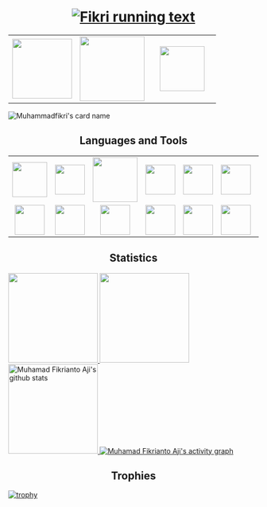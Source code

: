 <h1 align="center">
  <a href="https://git.io/typing-svg">
    <img src="https://readme-typing-svg.herokuapp.com/?lines=Hi+There!+👋;I+am+Muhamad+Fikrianto+Aji;Welcome+to+My+Profile;Nice+to+Meet+You!&center=true&size=28" alt="Fikri running text"/>
  </a>
</h1>
<table width="100" align='center'>
<tr>
    <td align='center' width="120">
        <a href="mailto:muhfikriantoaji@gmail.com"><img src="https://www.vectorlogo.zone/logos/gmail/gmail-ar21.svg" width="120"></a>
    </td>
    <td align='center' width="120">
        <a href="https://www.instagram.com/muhfikrii_"><img src="https://www.vectorlogo.zone/logos/instagram/instagram-ar21.svg" width="130"></a>
    </td>
    <td align='center' width="120">
        <a href="https://www.linkedin.com/in/muhammad-fikrianto-aji-176169285/"><img src="https://api.iconify.design/logos/linkedin.svg" width="90"></a>
    </td>
</tr>
</table>

![Muhammadfikri's card name](https://cardivo.vercel.app/api?name=Muhammad%20Fikri&description=<b>Fullstack%20Engineer%20Enthusiast%20</b><br/>%20&image=https://raw.githubusercontent.com/muhamadgibran16/muhammadfikri4/main/ReadyPlayerMe-Avatar.png?v=4&fontColor=%23ffffff&backgroundColor=%232A272A&iconColor=%23fff&pattern=iLikeFood&colorPattern=%23000)


<h2 align='center'>Languages and Tools</h2>
<table width="100">
<tr>
    <td align='center' width="190" height="30">
        <img src="https://api.iconify.design/vscode-icons/file-type-js-official.svg" width="70">
    </td>
    <td align='center' width="190" height="30">
        <img src="https://api.iconify.design/devicon/typescript.svg" width="60">
    </td>
    <td align='center' width="190">
        <img src="https://api.iconify.design/logos/nodejs.svg" width="90">
    </td>
    <td align='center' width="190" height="30">
        <img src="https://api.iconify.design/devicon/nestjs.svg" width="60">
    </td>
    <td align='center'  width="190">
        <img src="https://api.iconify.design/skill-icons/expressjs-light.svg" width="60">
    </td>
    <td align='center' width="190">
         <img src="https://api.iconify.design/devicon/postgresql.svg" width="60">
    </td>
    <td align='center' width="190">
        <img src="https://api.iconify.design/devicon/mysql-wordmark.svg" width="90">
    </td>
    <td align='center'  width="190">
        <img src="https://www.vectorlogo.zone/logos/mongodb/mongodb-ar21.svg">
    </td>
</tr>
<tr>
    <td align='center' width="190">
        <img src="https://api.iconify.design/logos/typeorm.svg" width="60">
    </td>
    <td align='center' width="190">
        <img src="https://api.iconify.design/devicon/prisma.svg" width="60">
    </td>
    <td align='center' width="190">
        <img src="https://api.iconify.design/devicon/sequelize.svg" width="60">
    </td>
    <td align='center' width="190">
        <img src="https://api.iconify.design/devicon/react.svg" width="60">
    </td>
<!--     <td align='center' width="190">
        <img src="https://www.vectorlogo.zone/logos/reactjs/reactjs-ar21.svg">
    </td> -->
<!--     <td align='center'>
        <img src="https://github.com/prplx/svg-logos/blob/master/svg/redux.svg" width="120">
    </td> -->
<!--      <td align='center' width="190">
        <img src="https://www.vectorlogo.zone/logos/python/python-ar21.svg" width="110">
    </td> -->
<!--     <td align='center'>
        <img src="https://www.vectorlogo.zone/logos/figma/figma-ar21.svg">
    </td> -->
    <td align='center'>
        <img src="https://api.iconify.design/devicon/laravel.svg" width="60">
    </td>
    <td align='center'>
        <img src="https://api.iconify.design/devicon/dart.svg" width="60">
    </td>
      <td align='center'>
        <img src="https://api.iconify.design/devicon/flutter.svg" width="60">
    </td>
   <td align='center'>
        <img src="https://api.iconify.design/devicon/kotlin.svg" width="60">
    </td>
</tr>
</table>
<!--
### About Me
- 🌱 I’m currently learning Web Development and UI/UX Design
- 📫 How to reach me  <a href="https://www.linkedin.com/in/muhamad-gibran-al-mumbait-232a85250/">
    <img src="https://img.shields.io/badge/LinkedIn-blue?style=for-the-badge&logo=linkedin&logoColor=white" alt="LinkedIn Badge"/>
  </a>
    Let's Be Friend
- 👯 I’m looking to collaborate on any project
- 💬 Ask me about anything
- 😄 Pronouns: He/Him
- ⚡ Fun fact: ...?
-->


<h2 align="center"> Statistics </h2>
<div align="let">
  <!-- <p align="left"> -->
  <a href="https://github.com/muhammadfikri4">
    <img height="180em" src="https://github-readme-stats-eight-theta.vercel.app/api?username=muhammadfikri4&show_icons=true&theme=algolia&include_all_commits=true&count_private=true"/>
    <img height="180em" src="https://github-readme-stats-eight-theta.vercel.app/api/top-langs/?username=muhammadfikri4&layout=compact&langs_count=8&theme=algolia"/>
    <img  height="180em" src="https://github-readme-streak-stats.herokuapp.com/?user=muhammadfikri4&theme=algolia&currStreakNum=fe8dab&currStreakLabel=fe8dab" alt="Muhamad Fikrianto Aji's github stats" />
    <img src="https://github-readme-activity-graph.vercel.app/graph?username=muhammadfikri4&theme=react-dark&hide_border=false" alt="Muhamad Fikrianto Aji's activity graph" />
  </a>
  

<!--</p>-->

  <!--<a href="https://github.com/muhammadfikri4/github-readme-stats">
    <img src="https://github-readme-stats.vercel.app/api?username=muhammadfikri4&show_icons=true&include_all_commits=true&theme=algolia" alt="Muhamad Fikrianto Aji's github Statistic's" width="440x" />
  </a>-->
  

</div>



<h2 align="center"> Trophies </h2>

[![trophy](https://github-profile-trophy.vercel.app/?username=muhammadfikri4&theme=algolia&column=9&margin-w=20)](https://github.com/muhammadfikri4/github-profile-trophy)
